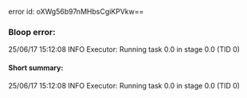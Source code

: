 error id: oXWg56b97nMHbsCgiKPVkw==
### Bloop error:

25/06/17 15:12:08 INFO Executor: Running task 0.0 in stage 0.0 (TID 0)
#### Short summary: 

25/06/17 15:12:08 INFO Executor: Running task 0.0 in stage 0.0 (TID 0)